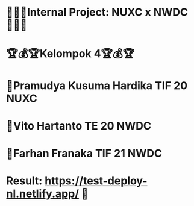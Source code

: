 # :gem::gem::gem:Internal Project: NUXC x NWDC :gem::gem::gem:
# :trophy::moneybag::trophy:Kelompok 4:trophy::moneybag::trophy:
# :apple:Pramudya Kusuma Hardika TIF 20 NUXC 
# :pineapple:Vito Hartanto TE 20 NWDC 
# :watermelon:Farhan Franaka TIF 21 NWDC

# Result: https://test-deploy-nl.netlify.app/ :hamburger:
